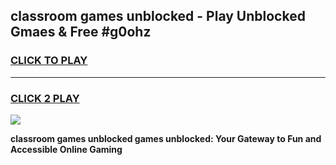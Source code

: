 
## classroom games unblocked - Play Unblocked Gmaes & Free #g0ohz
<h3>
<a href="https://premium.freeplayer.one?title=classroom_games_unblocked&ref=03M">CLICK TO PLAY</a></h3>
<hr>

<h3>
<a href="https://premium.freeplayer.one?title=classroom_games_unblocked&ref=03M">CLICK 2 PLAY</a>
  
</h3>

<a href="https://premium.freeplayer.one?title=classroom_games_unblocked&ref=03M"><img src="https://clearcache.store/games.png"></a>


**classroom games unblocked games unblocked: Your Gateway to Fun and Accessible Online Gaming**
